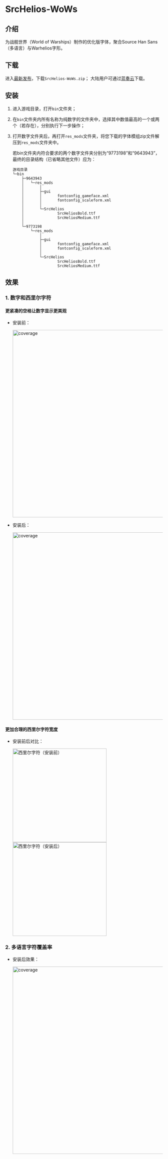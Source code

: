 # SrcHelios-WoWs
## 介绍
为战舰世界（World of Warships）制作的优化版字体，聚合Source Han Sans（多语言）与Warhelios字形。
## 下载
进入[最新发布](https://github.com/OpenWoWs/SrcHelios-WoWs/releases/latest)，下载`SrcHelios-WoWs.zip`；
大陆用户可通过[蓝奏云](https://tapio.lanzn.com/b0nyjuylc)下载。
## 安装
1. 进入游戏目录，打开`bin`文件夹；
2. 在`bin`文件夹内所有名称为纯数字的文件夹中，选择其中数值最高的一个或两个（若存在），分别执行下一步操作；
3. 打开数字文件夹后，再打开`res_mods`文件夹，将您下载的字体模组zip文件解压到`res_mods`文件夹中。

    若bin文件夹内符合要求的两个数字文件夹分别为“9773198”和“9643943”，最终的目录结构（已省略其他文件）应为：
    ```
    游戏目录
    └─bin
        ├─9643943
        │   └─res_mods
        │       │
        │       ├─gui
        │       │       fontconfig_gameface.xml
        │       │       fontconfig_scaleform.xml
        │       │
        │       └─SrcHelios
        │               SrcHeliosBold.ttf
        │               SrcHeliosMedium.ttf
        │
        └─9773198
            └─res_mods
                │
                ├─gui
                │       fontconfig_gameface.xml
                │       fontconfig_scaleform.xml
                │
                └─SrcHelios
                        SrcHeliosBold.ttf
                        SrcHeliosMedium.ttf
    ```
## 效果
### 1. 数字和西里尔字符

#### 更紧凑的空格让数字显示更美观

- 安装前：

    <img width="600" alt="coverage" src="https://github.com/user-attachments/assets/469088e7-13d8-4f89-9fea-d30a00ce7f90">

- 安装后：

    <img width="600" alt="coverage" src="https://github.com/user-attachments/assets/f26bb205-e44d-40fc-a882-e70bf3594a51">

#### 更加合理的西里尔字符宽度

- 安装前后对比：

    <div align="left">
    <img src="https://github.com/user-attachments/assets/aaef3935-215b-4c5b-9cce-95c144e48152" alt="西里尔字符（安装前）" width="300" style="margin-right: 10px;">
    <img src="https://github.com/user-attachments/assets/dc01ec4c-bdb4-411c-a022-cba238f5c96c" alt="西里尔字符（安装后）" width="300" style="margin-right: 10px;">
    </div>


### 2. 多语言字符覆盖率

- 安装后效果：

    <img width="600" alt="coverage" src="https://github.com/user-attachments/assets/98a7eb8b-ade5-4997-94b7-097c40614997">
